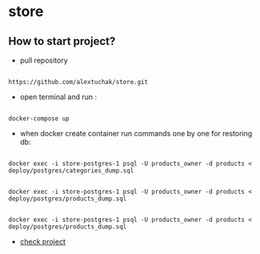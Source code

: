 # store

## 

## How to start project?

- pull repository

```

https://github.com/alextuchak/store.git

```

- open terminal and run :

```

docker-compose up

```

- when docker create container run commands one by one for restoring db:

```

docker exec -i store-postgres-1 psql -U products_owner -d products < deploy/postgres/categories_dump.sql

```

```

docker exec -i store-postgres-1 psql -U products_owner -d products < deploy/postgres/products_dump.sql

```

```

docker exec -i store-postgres-1 psql -U products_owner -d products < deploy/postgres/products_dump.sql

```

- [check project](http://stepik-store.localhost/)